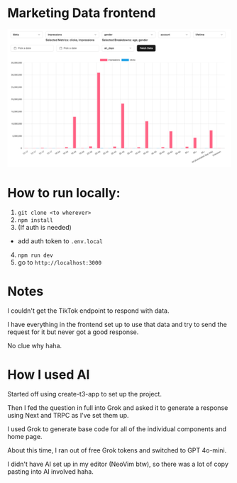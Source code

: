 # Marketing Data frontend
![graph](graph.png)

# How to run locally:
1. `git clone <to wherever>`
2. `npm install`
3. (If auth is needed)
  - add auth token to `.env.local`
4. `npm run dev`
5. go to `http://localhost:3000`

# Notes
I couldn't get the TikTok endpoint to respond with data. 

I have everything in the frontend set up to use that data and try to send the request for it but never got a good response. 

No clue why haha.

# How I used AI 
Started off using create-t3-app to set up the project.

Then I fed the question in full into Grok and asked it to generate a response using Next and TRPC as I've set them up.

I used Grok to generate base code for all of the individual components and home page.

About this time, I ran out of free Grok tokens and switched to GPT 4o-mini.

I didn't have AI set up in my editor (NeoVim btw), so there was a lot of copy pasting into AI involved haha.
